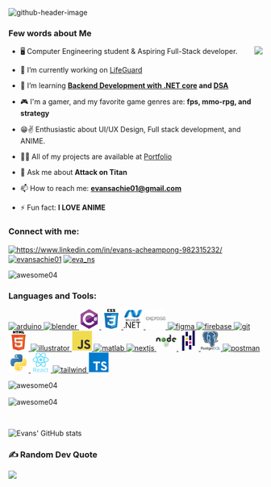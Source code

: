 ![github-header-image](https://github.com/AWESOME04/AWESOME04/assets/102630199/a446339b-c8b5-4756-bbe4-ad39c50eae89)

<p>
  <h3> Few words about Me</h3>
  <img align="right" widht="300" height="300" src="https://github.com/Adam-pw/Adam-pw/blob/main/animation_500_kxa883sd.gif" />
  
- 🖥️ Computer Engineering student & Aspiring Full-Stack developer.

- 🔭 I’m currently working on [LifeGuard](https://github.com/AWESOME04/LifeGuard)

- 🌱 I’m learning **[Backend Development with .NET core](https://github.com/AWESOME04/a2sv-project-phase) and [DSA](https://github.com/AWESOME04/Competitive-Programming)**
  
- 🎮 I'm a gamer, and my favorite game genres are: **fps, mmo-rpg, and strategy**
  
- 😁✌️ Enthusiastic about UI/UX Design, Full stack development, and ANIME.

- 👨‍💻 All of my projects are available at [Portfolio](https://github.com/AWESOME04?tab=repositories)
  
- 💬 Ask me about **Attack on Titan**
 
- 📫 How to reach me: **evansachie01@gmail.com**

- ⚡ Fun fact: **I LOVE ANIME** 

</p>


<h3 align="left">Connect with me:</h3>
<p align="left">
<a href="https://linkedin.com/in/https://www.linkedin.com/in/evans-acheampong/" target="blank"><img align="center" src="https://raw.githubusercontent.com/rahuldkjain/github-profile-readme-generator/master/src/images/icons/Social/linked-in-alt.svg" alt="https://www.linkedin.com/in/evans-acheampong-982315232/" height="30" width="40" /></a>
<a href="https://codeforces.com/profile/evansachie01" target="blank"><img align="center" src="https://raw.githubusercontent.com/rahuldkjain/github-profile-readme-generator/master/src/images/icons/Social/codeforces.svg" alt="evansachie01" height="30" width="40" /></a>
<a href="https://www.leetcode.com/eva_ns" target="blank"><img align="center" src="https://raw.githubusercontent.com/rahuldkjain/github-profile-readme-generator/master/src/images/icons/Social/leet-code.svg" alt="eva_ns" height="30" width="40" /></a>
<p align="left"> <img src="https://komarev.com/ghpvc/?username=awesome04&label=Profile%20views&color=0e75b6&style=flat" alt="awesome04" /> </p>
</p>

<h3 align="left">Languages and Tools:</h3>
<p align="left"> <a href="https://www.arduino.cc/" target="_blank" rel="noreferrer"> <img src="https://cdn.worldvectorlogo.com/logos/arduino-1.svg" alt="arduino" width="40" height="40"/> </a> <a href="https://www.blender.org/" target="_blank" rel="noreferrer"> <img src="https://download.blender.org/branding/community/blender_community_badge_white.svg" alt="blender" width="40" height="40"/> </a> <a href="https://www.w3schools.com/cs/" target="_blank" rel="noreferrer"> <img src="https://raw.githubusercontent.com/devicons/devicon/master/icons/csharp/csharp-original.svg" alt="csharp" width="40" height="40"/> </a> <a href="https://www.w3schools.com/css/" target="_blank" rel="noreferrer"> <img src="https://raw.githubusercontent.com/devicons/devicon/master/icons/css3/css3-original-wordmark.svg" alt="css3" width="40" height="40"/> </a> <a href="https://dotnet.microsoft.com/" target="_blank" rel="noreferrer"> <img src="https://raw.githubusercontent.com/devicons/devicon/master/icons/dot-net/dot-net-original-wordmark.svg" alt="dotnet" width="40" height="40"/> </a> <a href="https://expressjs.com" target="_blank" rel="noreferrer"> <img src="https://raw.githubusercontent.com/devicons/devicon/master/icons/express/express-original-wordmark.svg" alt="express" width="40" height="40"/> </a> <a href="https://www.figma.com/" target="_blank" rel="noreferrer"> <img src="https://www.vectorlogo.zone/logos/figma/figma-icon.svg" alt="figma" width="40" height="40"/> </a> <a href="https://firebase.google.com/" target="_blank" rel="noreferrer"> <img src="https://www.vectorlogo.zone/logos/firebase/firebase-icon.svg" alt="firebase" width="40" height="40"/> </a> <a href="https://git-scm.com/" target="_blank" rel="noreferrer"> <img src="https://www.vectorlogo.zone/logos/git-scm/git-scm-icon.svg" alt="git" width="40" height="40"/> </a> <a href="https://www.w3.org/html/" target="_blank" rel="noreferrer"> <img src="https://raw.githubusercontent.com/devicons/devicon/master/icons/html5/html5-original-wordmark.svg" alt="html5" width="40" height="40"/> </a> <a href="https://www.adobe.com/in/products/illustrator.html" target="_blank" rel="noreferrer"> <img src="https://www.vectorlogo.zone/logos/adobe_illustrator/adobe_illustrator-icon.svg" alt="illustrator" width="40" height="40"/> </a> <a href="https://developer.mozilla.org/en-US/docs/Web/JavaScript" target="_blank" rel="noreferrer"> <img src="https://raw.githubusercontent.com/devicons/devicon/master/icons/javascript/javascript-original.svg" alt="javascript" width="40" height="40"/> </a> <a href="https://www.mathworks.com/" target="_blank" rel="noreferrer"> <img src="https://upload.wikimedia.org/wikipedia/commons/2/21/Matlab_Logo.png" alt="matlab" width="40" height="40"/> </a> <a href="https://nextjs.org/" target="_blank" rel="noreferrer"> <img src="https://cdn.worldvectorlogo.com/logos/nextjs-2.svg" alt="nextjs" width="40" height="40"/> </a> <a href="https://nodejs.org" target="_blank" rel="noreferrer"> <img src="https://raw.githubusercontent.com/devicons/devicon/master/icons/nodejs/nodejs-original-wordmark.svg" alt="nodejs" width="40" height="40"/> </a> <a href="https://pandas.pydata.org/" target="_blank" rel="noreferrer"> <img src="https://raw.githubusercontent.com/devicons/devicon/2ae2a900d2f041da66e950e4d48052658d850630/icons/pandas/pandas-original.svg" alt="pandas" width="40" height="40"/> </a> <a href="https://www.postgresql.org" target="_blank" rel="noreferrer"> <img src="https://raw.githubusercontent.com/devicons/devicon/master/icons/postgresql/postgresql-original-wordmark.svg" alt="postgresql" width="40" height="40"/> </a> <a href="https://postman.com" target="_blank" rel="noreferrer"> <img src="https://www.vectorlogo.zone/logos/getpostman/getpostman-icon.svg" alt="postman" width="40" height="40"/> </a> <a href="https://www.python.org" target="_blank" rel="noreferrer"> <img src="https://raw.githubusercontent.com/devicons/devicon/master/icons/python/python-original.svg" alt="python" width="40" height="40"/> </a> <a href="https://reactjs.org/" target="_blank" rel="noreferrer"> <img src="https://raw.githubusercontent.com/devicons/devicon/master/icons/react/react-original-wordmark.svg" alt="react" width="40" height="40"/> </a> <a href="https://tailwindcss.com/" target="_blank" rel="noreferrer"> <img src="https://www.vectorlogo.zone/logos/tailwindcss/tailwindcss-icon.svg" alt="tailwind" width="40" height="40"/> </a> <a href="https://www.typescriptlang.org/" target="_blank" rel="noreferrer"> <img src="https://raw.githubusercontent.com/devicons/devicon/master/icons/typescript/typescript-original.svg" alt="typescript" width="40" height="40"/> </a> </p>


<p align="left">
  <img align="left" src="https://github-readme-stats-sigma-five.vercel.app/api/top-langs/?username=awesome04&show_icons=true&locale=en&layout=compact&theme=radical&line_height=40&hide=css&" alt="awesome04" width="400" />
</p>

<br/>

<p align="left">
  <img align="center" src="https://github-readme-streak-stats.herokuapp.com/?user=awesome04&theme=radical" alt="awesome04" width="400" />
</p>

<br/>

![ Evans' GitHub stats](https://github-readme-stats-sigma-five.vercel.app/api?username=AWESOME04&show_icons=true&theme=radical)


### ✍️ Random Dev Quote
![](https://quotes-github-readme.vercel.app/api?type=horizontal&theme=radical)

